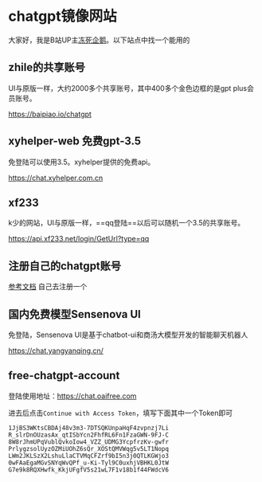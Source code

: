 # chatgpt镜像网站

大家好，我是B站UP主[冻死企鹅](https://space.bilibili.com/23375741)。以下站点中找一个能用的

## zhile的共享账号

UI与原版一样，大约2000多个共享账号，其中400多个金色边框的是gpt plus会员账号。

https://baipiao.io/chatgpt

## xyhelper-web 免费gpt-3.5

免登陆可以使用3.5。xyhelper提供的免费api。

https://chat.xyhelper.com.cn

## xf233

k少的网站，UI与原版一样，==qq登陆==以后可以随机一个3.5的共享账号。

https://api.xf233.net/login/GetUrl?type=qq

## 注册自己的chatgpt账号

 [参考文档](chatgpt-sign-up.html) 自己去注册一个

## 国内免费模型Sensenova UI

免登陆，Sensenova UI是基于chatbot-ui和商汤大模型开发的智能聊天机器人

https://chat.yangyanqing.cn/
## free-chatgpt-account

登陆使用地址：https://chat.oaifree.com

进去后点击`Continue with Access Token`，填写下面其中一个Token即可

```
1JjBS3WKtsCBDAj48v3m3-7DTSQKUnpaHqF4zvpnzj7Li
R_slrDnOUzasAx_qtISbYcn2FhfRL6Fn1FzaGWN-9FJ-C
8W8rJhmUPqVublQvkoIow4_VZZ_UDMG3YcpfrzKv-gwfr
PrlygzsolUyzOZMiUOhZ6sQr_XOStQMVWqg5v5LT1Nopq
LWm2JKLSzX2LshuLlaCTVMqCFZrf9bI5n3j0QTLKGWjo3
0wFAaEgaMGvSNYqWvQPf_u-Ki-Tyl9C0uxhjVBHKL0JtW
G7e9k8RQXHwfk_KkjUFgfV5s21wL7F1v18b1f44FWdcV6
```

